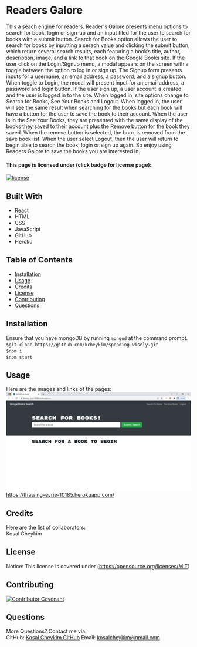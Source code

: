 # Readers Galore
This a seach engine for readers. Reader's Galore presents menu options to search for book, login or sign-up and an input filed for the user to search for books with a submit button. Search for Books option allows the user to search for books by inputting a serach value and clicking the submit button, which return several search results, each featuring a book’s title, author, description, image, and a link to that book on the Google Books site. If the user click on the Login/Signup menu, a modal appears on the screen with a toggle between the option to log in or sign up. The Signup form presents inputs for a username, an email address, a password, and a signup button. When toggle to Login, the modal will present input for an email address, a password and login button. If the user sign up, a user account is created and the user is logged in to the site. When logged in, site options change to Search for Books, See Your Books and Logout. When logged in, the user will see the same result when searching for the books but each book will have a button for the user to save the book to their account. When the user is in the See Your Books, they are presented with the same display of the books they saved to their account plus the Remove button for the book they saved. When the remove button is selected, the book is removed from the save book list. When the user select Logout, then the user will return to begin able to search the book, login or sign up again. So enjoy using Readers Galore to save the books you are interested in.

#### This page is licensed under (click badge for license page): 
[![license](https://img.shields.io/badge/License-MIT-yellow.svg)](https://opensource.org/licenses/MIT)

## Built With
* React
* HTML
* CSS
* JavaScript
* GitHub
* Heroku


## Table of Contents
* [Installation](#installation)
* [Usage](#usage)
* [Credits](#credits)
* [License](#license) 
* [Contributing](#contributing) 
* [Questions](#questions)

## Installation
Ensure that you have mongoDB by running `mongod` at the command prompt. <br />
`$git clone https://github.com/kcheykim/spending-wisely.git` <br />
`$npm i` <br />
`$npm start`

## Usage
Here are the images and links of the pages: <br />
![readers-galore](/client/public/assets/images/readers-galore.png?raw=true)<br />
https://thawing-eyrie-10185.herokuapp.com/

## Credits
Here are the list of collaborators:  
Kosal Cheykim

## License
Notice: This license is covered under (https://opensource.org/licenses/MIT)

## Contributing
[![Contributor Covenant](https://img.shields.io/badge/Contributor%20Covenant-2.1-4baaaa.svg)](code_of_conduct.md)

## Questions
More Questions? Contact me via:  
GitHub: [Kosal Cheykim GitHub](https://github.com/kcheykim) 
Email: [kosalcheykim@gmail.com](mailto:kosalcheykim@gmail.com)
